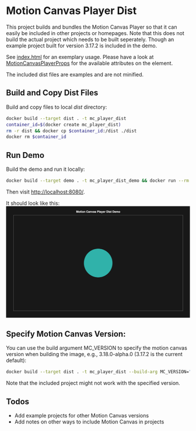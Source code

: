 # Motion Canvas Player Dist

This project builds and bundles the Motion Canvas Player so that it can easily be included in other projects or homepages.
Note that this does not build the actual project which needs to be built seperately.
Though an example project built for version 3.17.2 is included in the demo.

See [index.html](demo/index.html) for an exemplary usage.
Please have a look at [MotionCanvasPlayerProps](https://github.com/motion-canvas/motion-canvas/blob/main/packages/player/types/main.d.ts) for the available attributes on the element.

The included dist files are examples and are not minified.


## Build and Copy Dist Files
Build and copy files to local *dist* directory: 

```bash
docker build --target dist . -t mc_player_dist
container_id=$(docker create mc_player_dist)
rm -r dist && docker cp $container_id:/dist ./dist
docker rm $container_id
```

## Run Demo
Build the demo and run it locally:
```bash
docker build --target demo . -t mc_player_dist_demo && docker run --rm -p 8080:8080 mc_player_dist_demo 
```
Then visit [http://localhost:8080/](http://localhost:8080/).

It should look like this:
![Demo Image](demo/demo.png)

## Specify Motion Canvas Version:

You can use the build argument MC_VERSION to specify the motion canvas version when building the image, e.g., 3.18.0-alpha.0 (3.17.2 is the current default):

```bash
docker build --target dist . -t mc_player_dist --build-arg MC_VERSION="3.18.0-alpha.0"
```
Note that the included project might not work with the specified version. 

## Todos
- Add example projects for other Motion Canvas versions
- Add notes on other ways to include Motion Canvas in projects